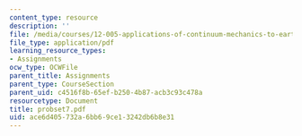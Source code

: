 ```yaml
---
content_type: resource
description: ''
file: /media/courses/12-005-applications-of-continuum-mechanics-to-earth-atmospheric-and-planetary-sciences-spring-2006/ace6d405732a6bb69ce13242db6b8e31_probset7.pdf
file_type: application/pdf
learning_resource_types:
- Assignments
ocw_type: OCWFile
parent_title: Assignments
parent_type: CourseSection
parent_uid: c4516f8b-65ef-b250-4b87-acb3c93c478a
resourcetype: Document
title: probset7.pdf
uid: ace6d405-732a-6bb6-9ce1-3242db6b8e31
---
```

